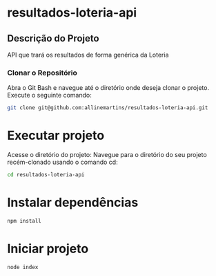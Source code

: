 # resultados-loteria-api

## Descrição do Projeto
API que trará os resultados de forma genérica da Loteria

### Clonar o Repositório
Abra o Git Bash e navegue até o diretório onde deseja clonar o projeto. Execute o seguinte comando:
```bash
git clone git@github.com:allinemartins/resultados-loteria-api.git

```

# Executar projeto
Acesse o diretório do projeto:
Navegue para o diretório do seu projeto recém-clonado usando o comando cd:

```bash
cd resultados-loteria-api
```

# Instalar dependências
```bash
npm install
```

# Iniciar projeto
```bash
node index
```